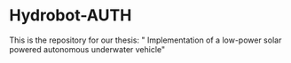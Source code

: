 # Hydrobot-AUTH
This is the repository for our thesis: " Implementation of a low-power solar powered autonomous underwater vehicle"
